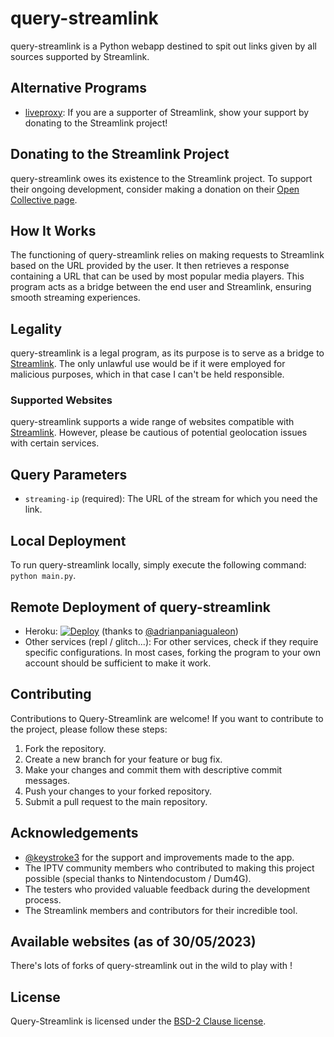 # query-streamlink
query-streamlink is a Python webapp destined to spit out links given by all sources supported by Streamlink.

## Alternative Programs

- [liveproxy](https://github.com/back-to/liveproxy): If you are a supporter of Streamlink, show your support by donating to the Streamlink project!

## Donating to the Streamlink Project

query-streamlink owes its existence to the Streamlink project. To support their ongoing development, consider making a donation on their [Open Collective page](https://opencollective.com/streamlink).

## How It Works

The functioning of query-streamlink relies on making requests to Streamlink based on the URL provided by the user. It then retrieves a response containing a URL that can be used by most popular media players. This program acts as a bridge between the end user and Streamlink, ensuring smooth streaming experiences.

## Legality

query-streamlink is a legal program, as its purpose is to serve as a bridge to [Streamlink](https://github.com/streamlink/streamlink). The only unlawful use would be if it were employed for malicious purposes, which in that case I can't be held responsible.

### Supported Websites

query-streamlink supports a wide range of websites compatible with [Streamlink](https://streamlink.github.io/plugin_matrix.html). However, please be cautious of potential geolocation issues with certain services.

## Query Parameters

- `streaming-ip` (required): The URL of the stream for which you need the link.

## Local Deployment

To run query-streamlink locally, simply execute the following command: `python main.py`.

## Remote Deployment of query-streamlink

- Heroku: [![Deploy](https://www.herokucdn.com/deploy/button.svg)](https://dashboard.heroku.com/new?template=https%3A%2F%2Fgithub.com%2FBellezaEmporium%2Fquery-streamlink) (thanks to [@adrianpaniagualeon](https://github.com/adrianpaniagualeon))
- Other services (repl / glitch...): For other services, check if they require specific configurations. In most cases, forking the program to your own account should be sufficient to make it work.

## Contributing

Contributions to Query-Streamlink are welcome! If you want to contribute to the project, please follow these steps:

1. Fork the repository.
2. Create a new branch for your feature or bug fix.
3. Make your changes and commit them with descriptive commit messages.
4. Push your changes to your forked repository.
5. Submit a pull request to the main repository.

## Acknowledgements

- [@keystroke3](https://github.com/keystroke3) for the support and improvements made to the app.
- The IPTV community members who contributed to making this project possible (special thanks to Nintendocustom / Dum4G).
- The testers who provided valuable feedback during the development process.
- The Streamlink members and contributors for their incredible tool.

## Available websites (as of 30/05/2023)

There's lots of forks of query-streamlink out in the wild to play with !

## License

Query-Streamlink is licensed under the [BSD-2 Clause license](./LICENSE).
